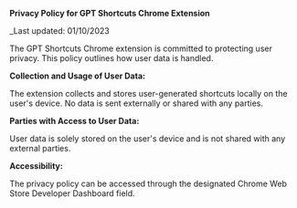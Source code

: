 **Privacy Policy for GPT Shortcuts Chrome Extension**

\_Last updated: 01/10/2023

The GPT Shortcuts Chrome extension is committed to protecting user privacy. This policy outlines how user data is handled.

**Collection and Usage of User Data:**

The extension collects and stores user-generated shortcuts locally on the user's device. No data is sent externally or shared with any parties.

**Parties with Access to User Data:**

User data is solely stored on the user's device and is not shared with any external parties.

**Accessibility:**

The privacy policy can be accessed through the designated Chrome Web Store Developer Dashboard field.
